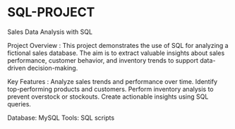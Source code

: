 # SQL-PROJECT
Sales Data Analysis with SQL

Project Overview :
This project demonstrates the use of SQL for analyzing a fictional sales database. The aim is to extract valuable insights about sales performance, customer behavior, and inventory trends to support data-driven decision-making.

Key Features :
Analyze sales trends and performance over time.
Identify top-performing products and customers.
Perform inventory analysis to prevent overstock or stockouts.
Create actionable insights using SQL queries.


Database: MySQL 
Tools: SQL scripts
